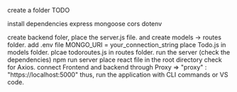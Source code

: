 create a folder TODO

install dependencies express mongoose cors dotenv

create backend foler, place the server.js file. and create models -> routes folder.
add .env file MONGO_URI = your_connection_string
place Todo.js in models folder.
plcae todoroutes.js in routes folder.
run the server (check the dependencies)
npm run server
place react file in the root directory
check for Axios.
connect Frontend and backend through Proxy => "proxy" : "https://localhost:5000"
thus, run the application with CLI commands or VS code.

